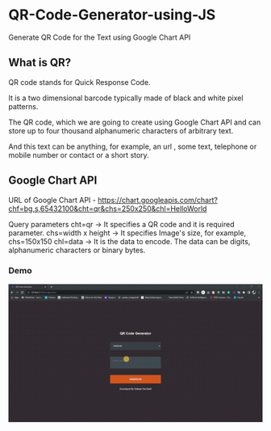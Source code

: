 # QR-Code-Generator-using-JS
Generate QR Code for the Text using Google Chart API

## What is QR?

QR code stands for Quick Response Code.

It is a two dimensional barcode typically made of black and white pixel patterns.

The QR code, which we are going to create using Google Chart API and can store up to four thousand alphanumeric characters of arbitrary text.

And this text can be anything, for example, an url , some text, telephone or mobile number or contact or a short story.



## Google Chart API

URL of Google Chart API - https://chart.googleapis.com/chart?chf=bg,s,65432100&cht=qr&chs=250x250&chl=HelloWorld

Query parameters
cht=qr -> It specifies a QR code and it is required parameter.
chs=width x height -> It specifies Image's size, for example, chs=150x150
chl=data -> It is the data to encode. The data can be digits, alphanumeric characters or binary bytes.

### Demo

![](https://github.com/iamcharu18/QR-Code-Generator-using-JS/blob/main/Demo.gif)
